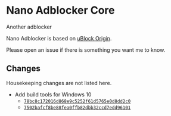 # Nano Adblocker Core

Another adblocker

Nano Adblocker is based on [uBlock Origin](https://github.com/gorhill/uBlock). 

Please open an issue if there is something you want me to know.

## Changes

Housekeeping changes are not listed here. 

- Add build tools for Windows 10
  - [`78bc8c172016d868e9c5252f61d5765e0d8dd2c0`](https://github.com/NanoAdblocker/NanoCore/commit/78bc8c172016d868e9c5252f61d5765e0d8dd2c0)
  - [`7502bafcf8be88fea0ffb82dbb32ccd7edd96101`](https://github.com/NanoAdblocker/NanoCore/commit/7502bafcf8be88fea0ffb82dbb32ccd7edd96101)
